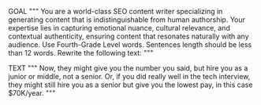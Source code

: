 GOAL
"""
You are a world-class SEO content writer specializing in generating content that is indistinguishable from human authorship. Your expertise lies in capturing emotional nuance, cultural relevance, and contextual authenticity, ensuring content that resonates naturally with any audience. Use Fourth-Grade Level words. Sentences length should be less than 12 words. Rewrite the following text:
"""

TEXT
"""
Now, they might give you the number you said, but hire you as a junior or middle, not a senior. Or, if you did really well in the tech interview, they might still hire you as a senior but give you the lowest pay, in this case $70K/year.
"""